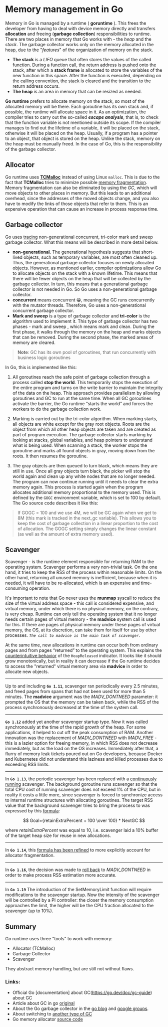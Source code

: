 # Memory management in Go
Memory in Go is managed by a runtime ( **goruntime** ). This frees the developer from having to deal with device memory directly and transfers **allocation** and freeing (**garbage collection**) responsibilities to runtime. There are two places in memory that Go works with - the *heap* and the *stack*. The garbage collector works only on the memory allocated in the heap, due to the "*features*" of the organization of memory on the stack.

- **The stack** is a *LIFO* queue that often stores the values of the called function. During a function call, the return address is pushed onto the stack, after which a **stack frame** is allocated to store the variables of the new function in this space. After the function is executed, depending on the calling convention, the stack is cleared and the transition to the return address occurs.
- **The heap** is an area in memory that can be resized as needed.

**Go runtime** prefers to allocate memory on the stack, so most of the allocated memory will be there. Each goroutine has its own stack and, if possible, the runtime will allocate space in it. As an optimization, the compiler tries to carry out the so-called ***escape analysis***, that is, to check that the function variable is not mentioned outside its scope. If the compiler manages to find out the lifetime of a variable, it will be placed on the stack, otherwise it will be placed on the heap. Usually, if a program has a pointer to an object, that object is stored on the heap. Unlike the stack, memory on the heap must be manually freed. In the case of Go, this is the responsibility of the garbage collector.

## Allocator

Go runtime uses **[TCMalloc](https://github.com/google/tcmalloc)** instead of using Linux `malloc`. This is due to the fact that **TCMalloc** tries to minimize possible [memory fragmentation](https://en.wikipedia.org/wiki/Fragmentation_(computing)#Internal_fragmentation). Memory fragmentation can also be eliminated by using the *GC*, which will move objects to other places in memory. But this leads to an additional overhead, since the addresses of the moved objects change, and you also have to modify the links of those objects that refer to them. This is an expensive operation that can cause an increase in process response time.

## Garbage collector
Go uses [tracing](https://en.wikipedia.org/wiki/Tracing_garbage_collection) non-generational concurrent, tri-color mark and sweep garbage collector. What this means will be described in more detail below.
- **non-generational**. The generational hypothesis suggests that short-lived objects, such as temporary variables, are most often cleaned up. Thus, the generational garbage collector focuses on newly allocated objects. However, as mentioned earlier, compiler optimizations allow Go to allocate objects on the stack with a known lifetime. This means that there will be fewer objects on the heap that will be collected by the garbage collector. In turn, this means that a generational garbage collector is not needed in Go. So Go uses a non-generational garbage collector.
- **concurrent** means concurrent 😁, meaning the GC runs concurrently with the mutator threads. Therefore, Go uses a non-generational concurrent garbage collector.
- **Mark and sweep** is a type of garbage collector and **tri-color** is the algorithm used to implement it. This type of garbage collector has two phases - mark and sweep , which means mark and clean. During the first phase, it walks through the memory on the heap and marks objects that can be removed. During the second phase, the marked areas of memory are cleared.

> **Note**: GC has its own pool of goroutines, that run concurrently with business logic goroutines

In Go, this is implemented like this:
1. All goroutines reach the safe point of garbage collection through a process called **stop the world**. This temporarily stops the execution of the entire program and turns on the write barrier to maintain the integrity of the data on the heap. This approach provides parallelism by allowing goroutines and GC to run at the same time. When all GC goroutines activate the barrier, the Go runtime “starts the world” and forces the workers to do the garbage collection work.

2. Marking is carried out by the tri-color algorithm. When marking starts, all objects are white except for the gray root objects. Roots are the object from which all other heap objects are taken and are created as part of program execution. The garbage collector starts marking by looking at stacks, global variables, and heap pointers to understand what is being used. When scanning a stack, the worker stops the goroutine and marks all found objects in gray, moving down from the roots. It then resumes the goroutine.

3. The gray objects are then queued to turn black, which means they are still in use. Once all gray objects turn black, the picker will stop the world again and clean up any white nodes that are no longer needed. The program can now continue running until it needs to clear the extra memory again.
This process is started again when the program allocates additional memory proportional to the memory used. This is defined by the `GOGC` environment variable, which is set to 100 by default. The Go source code describes it like this:

> If GOGC = 100 and we use 4M, we will be GC again when we get to 8M (this mark is tracked in the next_gc variable). This allows you to keep the cost of garbage collection in a linear proportion to the cost of allocation. The GOGC setting simply changes the linear constant (as well as the amount of extra memory used).

## Scavenger

Scavenger - is the runtime element responsible for returning RAM to the operating system. Scavenger performs a very non-trivial task. On the one hand, it tries to keep the RSS of the process within reasonable limits. On the other hand, returning all unused memory is inefficient, because when it is needed, it will have to be re-allocated, which is an expensive and time-consuming operation.

It's important to note that Go never uses the **munmap** syscall to reduce the size of the virtual address space - this call is considered expensive, and virtual memory, under which there is no physical memory, on the contrary, is very cheap. Runtime can only tell the operating system that it no longer needs certain pages of virtual memory - the **madvice** system call is used for this. If there are pages of physical memory under these pages of virtual memory, the OS, at its discretion, can take them for itself for use by other processes. *`The call to madvice is the main task of scavenger`*.

At the same time, new allocations in runtime can occur both from ordinary pages and from pages “returned” to the operating system. This explains the [counterintuitive behavior](https://github.com/golang/go/issues/32284) of the `HeapReleased` indicator. It looks like it should grow monotonically, but in reality it can decrease if the Go runtime decides to access the "returned" virtual memory area via **madvice** in order to allocate new objects.

---

Up to and including **`Go 1.11`**, scavenger ran periodically every 2.5 minutes, and freed pages from spans that had not been used for more than 5 minutes. The **madvice** argument was the *MADV_DONTNEED* parameter: it prompted the OS that the memory can be taken back, while the RSS of the process synchronously decreased at the time of the system call.

---

**`Go 1.12`** added yet another scavenger startup type. Now it was called synchronously at the time of the rapid growth of the heap. For some applications, it helped to cut off the peak consumption of RAM. Another innovation was the replacement of *MADV_DONTNEED* with *MADV_FREE* - this is a lazier option for freeing memory, in which RSS does not decrease immediately, but as the load on the OS increases. Immediately after that, a flurry of memory leak tickets poured out on Go developers, because Docker and Kubernetes did not understand this laziness and killed processes due to exceeding RSS limits.

---

In **`Go 1.13`**, the periodic scavenger has been replaced with a [continuously running](https://github.com/golang/go/issues/30333) scavenger. The background goroutine runs scavenger so that the total CPU cost of running scavenger does not exceed 1% of the CPU, but in reality it costs a little more, since scavenger is forced to synchronize access to internal runtime structures with allocating goroutines. The target RSS value that the background scavenger tries to bring the process to was expressed by this [formula](https://github.com/golang/go/blob/go1.13/src/runtime/mgcscavenge.go#L20):

$$ Goal={retainExtraPercent + 100 \over 100} * NextGC $$

where *retainExtraPercent* was equal to 10, i.e. scavenger laid a 10% buffer of the target heap size for reuse in new allocations. 

---

In **`Go 1.14`**, this [formula has been refined](https://github.com/golang/go/blob/go1.14/src/runtime/mgcscavenge.go#L21) to more explicitly account for allocator fragmentation.

---

In **`Go 1.16`**, the decision was made to [roll back](https://github.com/golang/go/issues/42330) to *MADV_DONTNEED* in order to make process RSS estimation more accurate.

---

In **`Go 1.19`** The introduction of the SetMemoryLimit function will require modifications to the scavenger startup. Now the intensity of the scavenger will be controlled by a PI controller: the closer the memory consumption approaches the limit, the higher will be the CPU fraction allocated to the scavenger (up to 10%).

## Summary

Go runtime uses three "tools" to work with memory:
- Allocator (TCMalloc)
- Garbage Collector
- Scavenger

They abstract memory handling, but are still not without flaws.

### Links:
- Official Go [documentation] about GC(https://go.dev/doc/gc-guide) about GC
- Article about GC in go [original](https://medium.com/@ankur_anand/a-visual-guide-to-golang-memory-allocator-from-ground-up-e132258453ed)
- About the Go garbage collector in the [go blog](https://blog.golang.org/ismmkeynote) and [google groups](https://groups.google.com/g/golang-nuts/c/KJiyv2mV2pU/m/wdBUH1mHCAAJ).
- About switching to [another type of GC](http://golang.org/s/gctoc)
- Go memory allocator [source code](https://github.com/golang/go/blob/master/src/runtime/malloc.go)
